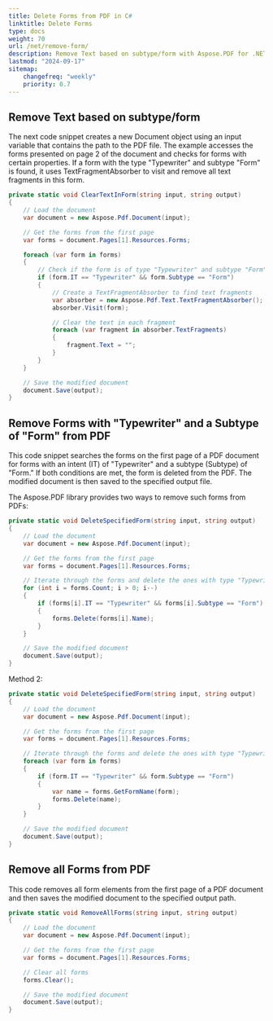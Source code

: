 ```yaml
---
title: Delete Forms from PDF in C#
linktitle: Delete Forms
type: docs
weight: 70
url: /net/remove-form/
description: Remove Text based on subtype/form with Aspose.PDF for .NET library. Remove all forms from the PDF.
lastmod: "2024-09-17"
sitemap:
    changefreq: "weekly"
    priority: 0.7
---
```

<script type="application/ld+json">
{
    "@context": "https://schema.org",
    "@type": "TechArticle",
    "headline": "Delete Forms from PDF in C#",
    "alternativeHeadline": "Effortless Removal of Forms from PDFs in C#",
    "abstract": "Introducing the new functionality to delete forms from PDF documents in C# using the Aspose.PDF library. This feature streamlines the removal of specific form elements, such as subform, or even all forms from a PDF file, enhancing document management and customization capabilities for developers. Optimize your PDF editing processes with precise code snippets that ensure efficient text fragment removal and document saving",
    "author": {
        "@type": "Person",
        "name": "Anastasiia Holub",
        "givenName": "Anastasiia",
        "familyName": "Holub",
        "url": "https://www.linkedin.com/in/anastasiia-holub-750430225/"
    },
    "genre": "pdf document generation",
    "keywords": "delete forms, remove text, PDF C#, Aspose.PDF for .NET library, TextFragmentAbsorber, remove all forms",
    "wordcount": "378",
    "proficiencyLevel": "Beginner",
    "publisher": {
        "@type": "Organization",
        "name": "Aspose.PDF for .NET",
        "url": "https://products.aspose.com/pdf",
        "logo": "https://www.aspose.cloud/templates/aspose/img/products/pdf/aspose_pdf-for-net.svg",
        "alternateName": "Aspose",
        "sameAs": [
            "https://facebook.com/aspose.pdf/",
            "https://twitter.com/asposepdf",
            "https://www.youtube.com/channel/UCmV9sEg_QWYPi6BJJs7ELOg/featured",
            "https://www.linkedin.com/company/aspose",
            "https://stackoverflow.com/questions/tagged/aspose",
            "https://aspose.quora.com/",
            "https://aspose.github.io/"
        ],
        "contactPoint": [
            {
                "@type": "ContactPoint",
                "telephone": "+1 903 306 1676",
                "contactType": "sales",
                "areaServed": "US",
                "availableLanguage": "en"
            },
            {
                "@type": "ContactPoint",
                "telephone": "+44 141 628 8900",
                "contactType": "sales",
                "areaServed": "GB",
                "availableLanguage": "en"
            },
            {
                "@type": "ContactPoint",
                "telephone": "+61 2 8006 6987",
                "contactType": "sales",
                "areaServed": "AU",
                "availableLanguage": "en"
            }
        ]
    },
    "url": "/net/remove-form/",
    "mainEntityOfPage": {
        "@type": "WebPage",
        "@id": "/net/remove-form/"
    },
    "dateModified": "2024-11-25",
    "description": "Aspose.PDF can perform not only simple and easy tasks but also cope with more complex goals. Check the next section for advanced users and developers."
}
</script>

## Remove Text based on subtype/form

The next code snippet creates a new Document object using an input variable that contains the path to the PDF file. The example accesses the forms presented on page 2 of the document and checks for forms with certain properties. If a form with the type "Typewriter" and subtype "Form" is found, it uses TextFragmentAbsorber to visit and remove all text fragments in this form.

```cs
private static void ClearTextInForm(string input, string output)
{
    // Load the document
    var document = new Aspose.Pdf.Document(input);

    // Get the forms from the first page
    var forms = document.Pages[1].Resources.Forms;

    foreach (var form in forms)
    {
        // Check if the form is of type "Typewriter" and subtype "Form"
        if (form.IT == "Typewriter" && form.Subtype == "Form")
        {
            // Create a TextFragmentAbsorber to find text fragments
            var absorber = new Aspose.Pdf.Text.TextFragmentAbsorber();
            absorber.Visit(form);

            // Clear the text in each fragment
            foreach (var fragment in absorber.TextFragments)
            {
                fragment.Text = "";
            }
        }
    }

    // Save the modified document
    document.Save(output);
}
```

## Remove Forms with "Typewriter" and a Subtype of "Form" from PDF

This code snippet searches the forms on the first page of a PDF document for forms with an intent (IT) of "Typewriter" and a subtype (Subtype) of "Form." If both conditions are met, the form is deleted from the PDF. The modified document is then saved to the specified output file.

The Aspose.PDF library provides two ways to remove such forms from PDFs:

```cs
private static void DeleteSpecifiedForm(string input, string output)
{
    // Load the document
    var document = new Aspose.Pdf.Document(input);

    // Get the forms from the first page
    var forms = document.Pages[1].Resources.Forms;

    // Iterate through the forms and delete the ones with type "Typewriter" and subtype "Form"
    for (int i = forms.Count; i > 0; i--)
    {
        if (forms[i].IT == "Typewriter" && forms[i].Subtype == "Form")
        {
            forms.Delete(forms[i].Name);
        }
    }

    // Save the modified document
    document.Save(output);
}
```

Method 2:

```cs
private static void DeleteSpecifiedForm(string input, string output)
{
    // Load the document
    var document = new Aspose.Pdf.Document(input);

    // Get the forms from the first page
    var forms = document.Pages[1].Resources.Forms;

    // Iterate through the forms and delete the ones with type "Typewriter" and subtype "Form"
    foreach (var form in forms)
    {
        if (form.IT == "Typewriter" && form.Subtype == "Form")
        {
            var name = forms.GetFormName(form);
            forms.Delete(name);
        }
    }

    // Save the modified document
    document.Save(output);
}
```

## Remove all Forms from PDF

This code removes all form elements from the first page of a PDF document and then saves the modified document to the specified output path.

```cs
private static void RemoveAllForms(string input, string output)
{
    // Load the document
    var document = new Aspose.Pdf.Document(input);

    // Get the forms from the first page
    var forms = document.Pages[1].Resources.Forms;

    // Clear all forms
    forms.Clear();

    // Save the modified document
    document.Save(output);
}
```
